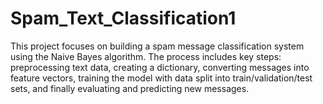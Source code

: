 # Spam_Text_Classification1
This project focuses on building a spam message classification system using the Naive Bayes algorithm. The process includes key steps: preprocessing text data, creating a dictionary, converting messages into feature vectors, training the model with data split into train/validation/test sets, and finally evaluating and predicting new messages.
